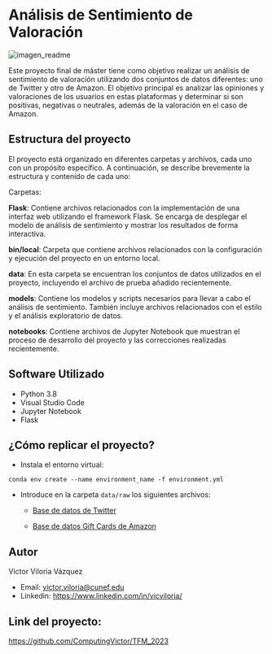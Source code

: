 # Análisis de Sentimiento de Valoración

<p align="center">

![imagen_readme](https://codenotch.com/blog/wp-content/uploads/2021/01/analisis-de-sentimientos.jpg)

</p>



Este proyecto final de máster tiene como objetivo realizar un análisis de sentimiento de valoración utilizando dos conjuntos de datos diferentes: uno de Twitter y otro de Amazon. El objetivo principal es analizar las opiniones y valoraciones de los usuarios en estas plataformas y determinar si son positivas, negativas o neutrales, además de la valoración en el caso de Amazon.

## Estructura del proyecto
El proyecto está organizado en diferentes carpetas y archivos, cada uno con un propósito específico. A continuación, se describe brevemente la estructura y contenido de cada uno:

Carpetas:

**Flask**: Contiene archivos relacionados con la implementación de una interfaz web utilizando el framework Flask. Se encarga de desplegar el modelo de análisis de sentimiento y mostrar los resultados de forma interactiva.

**bin/local**: Carpeta que contiene archivos relacionados con la configuración y ejecución del proyecto en un entorno local.

**data**: En esta carpeta se encuentran los conjuntos de datos utilizados en el proyecto, incluyendo el archivo de prueba añadido recientemente.

**models**: Contiene los modelos y scripts necesarios para llevar a cabo el análisis de sentimiento. También incluye archivos relacionados con el estilo y el análisis exploratorio de datos.

**notebooks**: Contiene archivos de Jupyter Notebook que muestran el proceso de desarrollo del proyecto y las correcciones realizadas recientemente.


## Software Utilizado

- Python 3.8
- Visual Studio Code
- Jupyter Notebook
- Flask

## ¿Cómo replicar el proyecto?


-  Instala el entorno virtual:

`conda env create --name environment_name -f environment.yml`

- Introduce en la carpeta `data/raw` los siguientes archivos:

    - [Base de datos de Twitter](https://www.kaggle.com/datasets/kazanova/sentiment140/download?datasetVersionNumber=2)


    - [Base de datos Gift Cards de Amazon](https://forms.gle/UEkkJs69e7Z5A5Ps9)

## Autor

Victor Viloria Vázquez 
- Email: victor.viloria@cunef.edu
- Linkedin: https://www.linkedin.com/in/vicviloria/


## Link del proyecto:

https://github.com/ComputingVictor/TFM_2023
